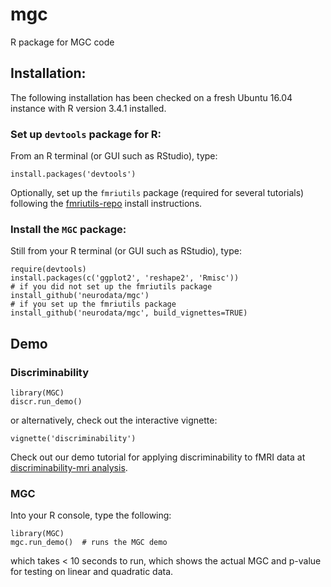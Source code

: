 # mgc
R package for MGC code


## Installation:

The following installation has been checked on a fresh Ubuntu 16.04 instance with R version 3.4.1 installed.

### Set up `devtools` package for R:

From an R terminal (or GUI such as RStudio), type:

```
install.packages('devtools')
```

Optionally, set up the `fmriutils` package (required for several tutorials) following the [fmriutils-repo](https://github.com/neurodata/fmriutils) install instructions.

### Install the `MGC` package:

Still from your R terminal (or GUI such as RStudio), type:

```
require(devtools)
install.packages(c('ggplot2', 'reshape2', 'Rmisc'))
# if you did not set up the fmriutils package
install_github('neurodata/mgc')
# if you set up the fmriutils package
install_github('neurodata/mgc', build_vignettes=TRUE)
```

## Demo

### Discriminability

```
library(MGC)
discr.run_demo()
```
or alternatively, check out the interactive vignette:

```
vignette('discriminability')
```

Check out our demo tutorial for applying discriminability to fMRI data at [discriminability-mri analysis](http://ericwb.me/mgc/discriminability_brains.html).

### MGC
Into your R console, type the following:

```
library(MGC)
mgc.run_demo()  # runs the MGC demo
```
which takes < 10 seconds to run, which shows the actual MGC and p-value for testing on linear and quadratic data.
